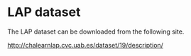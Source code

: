 # LAP dataset

The LAP dataset can be downloaded from the following site.

http://chalearnlap.cvc.uab.es/dataset/19/description/

 

